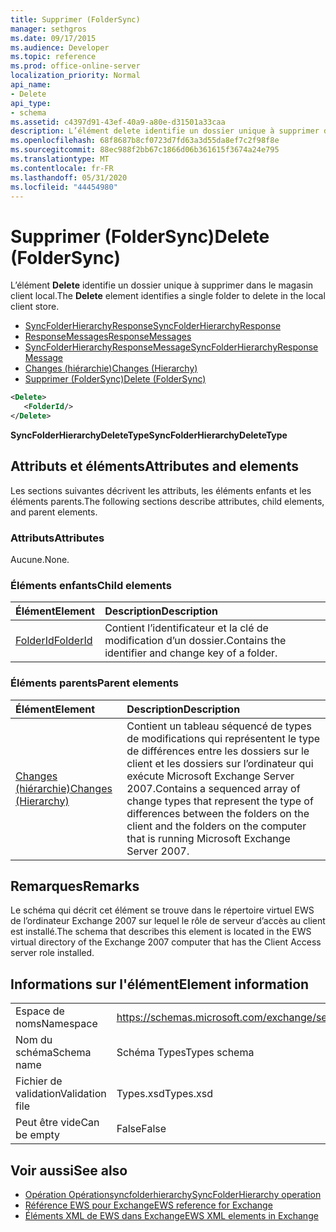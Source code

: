 ```yaml
---
title: Supprimer (FolderSync)
manager: sethgros
ms.date: 09/17/2015
ms.audience: Developer
ms.topic: reference
ms.prod: office-online-server
localization_priority: Normal
api_name:
- Delete
api_type:
- schema
ms.assetid: c4397d91-43ef-40a9-a80e-d31501a33caa
description: L’élément delete identifie un dossier unique à supprimer dans le magasin client local.
ms.openlocfilehash: 68f8687b8cf0723d7fd63a3d55da8ef7c2f98f8e
ms.sourcegitcommit: 88ec988f2bb67c1866d06b361615f3674a24e795
ms.translationtype: MT
ms.contentlocale: fr-FR
ms.lasthandoff: 05/31/2020
ms.locfileid: "44454980"
---
```

# <a name="delete-foldersync"></a><span data-ttu-id="d22b8-103">Supprimer (FolderSync)</span><span class="sxs-lookup"><span data-stu-id="d22b8-103">Delete (FolderSync)</span></span>

<span data-ttu-id="d22b8-104">L’élément **Delete** identifie un dossier unique à supprimer dans le magasin client local.</span><span class="sxs-lookup"><span data-stu-id="d22b8-104">The **Delete** element identifies a single folder to delete in the local client store.</span></span> 
  
- [<span data-ttu-id="d22b8-105">SyncFolderHierarchyResponse</span><span class="sxs-lookup"><span data-stu-id="d22b8-105">SyncFolderHierarchyResponse</span></span>](syncfolderhierarchyresponse.md)  
- [<span data-ttu-id="d22b8-106">ResponseMessages</span><span class="sxs-lookup"><span data-stu-id="d22b8-106">ResponseMessages</span></span>](responsemessages.md)  
- [<span data-ttu-id="d22b8-107">SyncFolderHierarchyResponseMessage</span><span class="sxs-lookup"><span data-stu-id="d22b8-107">SyncFolderHierarchyResponseMessage</span></span>](syncfolderhierarchyresponsemessage.md)  
- [<span data-ttu-id="d22b8-108">Changes (hiérarchie)</span><span class="sxs-lookup"><span data-stu-id="d22b8-108">Changes (Hierarchy)</span></span>](changes-hierarchy.md)  
- [<span data-ttu-id="d22b8-109">Supprimer (FolderSync)</span><span class="sxs-lookup"><span data-stu-id="d22b8-109">Delete (FolderSync)</span></span>](delete-foldersync.md)
  
```xml
<Delete>
   <FolderId/>
</Delete>
```

<span data-ttu-id="d22b8-110">**SyncFolderHierarchyDeleteType**</span><span class="sxs-lookup"><span data-stu-id="d22b8-110">**SyncFolderHierarchyDeleteType**</span></span>

## <a name="attributes-and-elements"></a><span data-ttu-id="d22b8-111">Attributs et éléments</span><span class="sxs-lookup"><span data-stu-id="d22b8-111">Attributes and elements</span></span>

<span data-ttu-id="d22b8-112">Les sections suivantes décrivent les attributs, les éléments enfants et les éléments parents.</span><span class="sxs-lookup"><span data-stu-id="d22b8-112">The following sections describe attributes, child elements, and parent elements.</span></span>
  
### <a name="attributes"></a><span data-ttu-id="d22b8-113">Attributs</span><span class="sxs-lookup"><span data-stu-id="d22b8-113">Attributes</span></span>

<span data-ttu-id="d22b8-114">Aucune.</span><span class="sxs-lookup"><span data-stu-id="d22b8-114">None.</span></span>
  
### <a name="child-elements"></a><span data-ttu-id="d22b8-115">Éléments enfants</span><span class="sxs-lookup"><span data-stu-id="d22b8-115">Child elements</span></span>

|<span data-ttu-id="d22b8-116">**Élément**</span><span class="sxs-lookup"><span data-stu-id="d22b8-116">**Element**</span></span>|<span data-ttu-id="d22b8-117">**Description**</span><span class="sxs-lookup"><span data-stu-id="d22b8-117">**Description**</span></span>|
|:-----|:-----|
|[<span data-ttu-id="d22b8-118">FolderId</span><span class="sxs-lookup"><span data-stu-id="d22b8-118">FolderId</span></span>](folderid.md) <br/> |<span data-ttu-id="d22b8-119">Contient l’identificateur et la clé de modification d’un dossier.</span><span class="sxs-lookup"><span data-stu-id="d22b8-119">Contains the identifier and change key of a folder.</span></span>  <br/> |
   
### <a name="parent-elements"></a><span data-ttu-id="d22b8-120">Éléments parents</span><span class="sxs-lookup"><span data-stu-id="d22b8-120">Parent elements</span></span>

|<span data-ttu-id="d22b8-121">**Élément**</span><span class="sxs-lookup"><span data-stu-id="d22b8-121">**Element**</span></span>|<span data-ttu-id="d22b8-122">**Description**</span><span class="sxs-lookup"><span data-stu-id="d22b8-122">**Description**</span></span>|
|:-----|:-----|
|[<span data-ttu-id="d22b8-123">Changes (hiérarchie)</span><span class="sxs-lookup"><span data-stu-id="d22b8-123">Changes (Hierarchy)</span></span>](changes-hierarchy.md) <br/> |<span data-ttu-id="d22b8-124">Contient un tableau séquencé de types de modifications qui représentent le type de différences entre les dossiers sur le client et les dossiers sur l’ordinateur qui exécute Microsoft Exchange Server 2007.</span><span class="sxs-lookup"><span data-stu-id="d22b8-124">Contains a sequenced array of change types that represent the type of differences between the folders on the client and the folders on the computer that is running Microsoft Exchange Server 2007.</span></span>  <br/> |
   
## <a name="remarks"></a><span data-ttu-id="d22b8-125">Remarques</span><span class="sxs-lookup"><span data-stu-id="d22b8-125">Remarks</span></span>

<span data-ttu-id="d22b8-126">Le schéma qui décrit cet élément se trouve dans le répertoire virtuel EWS de l’ordinateur Exchange 2007 sur lequel le rôle de serveur d’accès au client est installé.</span><span class="sxs-lookup"><span data-stu-id="d22b8-126">The schema that describes this element is located in the EWS virtual directory of the Exchange 2007 computer that has the Client Access server role installed.</span></span>
  
## <a name="element-information"></a><span data-ttu-id="d22b8-127">Informations sur l'élément</span><span class="sxs-lookup"><span data-stu-id="d22b8-127">Element information</span></span>

|||
|:-----|:-----|
|<span data-ttu-id="d22b8-128">Espace de noms</span><span class="sxs-lookup"><span data-stu-id="d22b8-128">Namespace</span></span>  <br/> |https://schemas.microsoft.com/exchange/services/2006/types  <br/> |
|<span data-ttu-id="d22b8-129">Nom du schéma</span><span class="sxs-lookup"><span data-stu-id="d22b8-129">Schema name</span></span>  <br/> |<span data-ttu-id="d22b8-130">Schéma Types</span><span class="sxs-lookup"><span data-stu-id="d22b8-130">Types schema</span></span>  <br/> |
|<span data-ttu-id="d22b8-131">Fichier de validation</span><span class="sxs-lookup"><span data-stu-id="d22b8-131">Validation file</span></span>  <br/> |<span data-ttu-id="d22b8-132">Types.xsd</span><span class="sxs-lookup"><span data-stu-id="d22b8-132">Types.xsd</span></span>  <br/> |
|<span data-ttu-id="d22b8-133">Peut être vide</span><span class="sxs-lookup"><span data-stu-id="d22b8-133">Can be empty</span></span>  <br/> |<span data-ttu-id="d22b8-134">False</span><span class="sxs-lookup"><span data-stu-id="d22b8-134">False</span></span>  <br/> |
   
## <a name="see-also"></a><span data-ttu-id="d22b8-135">Voir aussi</span><span class="sxs-lookup"><span data-stu-id="d22b8-135">See also</span></span>

- [<span data-ttu-id="d22b8-136">Opération Opérationsyncfolderhierarchy</span><span class="sxs-lookup"><span data-stu-id="d22b8-136">SyncFolderHierarchy operation</span></span>](syncfolderhierarchy-operation.md)
- [<span data-ttu-id="d22b8-137">Référence EWS pour Exchange</span><span class="sxs-lookup"><span data-stu-id="d22b8-137">EWS reference for Exchange</span></span>](ews-reference-for-exchange.md)
- [<span data-ttu-id="d22b8-138">Éléments XML de EWS dans Exchange</span><span class="sxs-lookup"><span data-stu-id="d22b8-138">EWS XML elements in Exchange</span></span>](ews-xml-elements-in-exchange.md)

